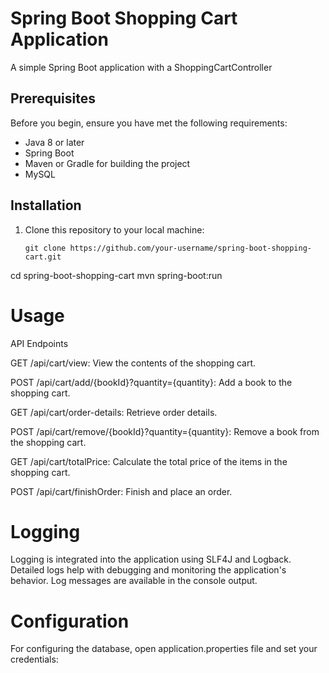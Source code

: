 # Spring Boot Shopping Cart Application

A simple Spring Boot application with a ShoppingCartController

## Prerequisites

Before you begin, ensure you have met the following requirements:

- Java 8 or later
- Spring Boot
- Maven or Gradle for building the project
- MySQL

## Installation

1. Clone this repository to your local machine:

   ```shell
   git clone https://github.com/your-username/spring-boot-shopping-cart.git
cd spring-boot-shopping-cart
mvn spring-boot:run

# Usage
API Endpoints

GET /api/cart/view: View the contents of the shopping cart.

POST /api/cart/add/{bookId}?quantity={quantity}: Add a book to the shopping cart.

GET /api/cart/order-details: Retrieve order details.

POST /api/cart/remove/{bookId}?quantity={quantity}: Remove a book from the shopping cart.

GET /api/cart/totalPrice: Calculate the total price of the items in the shopping cart.

POST /api/cart/finishOrder: Finish and place an order.

# Logging
Logging is integrated into the application using SLF4J and Logback. Detailed logs help with debugging and monitoring the application's behavior. Log messages are available in the console output.

# Configuration
For configuring the database, open application.properties file and set your credentials:

